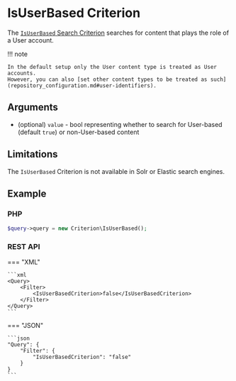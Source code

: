 # IsUserBased Criterion

The [`IsUserBased` Search Criterion](../../api/php_api/php_api_reference/classes/Ibexa-Contracts-Core-Repository-Values-Content-Query-Criterion-IsUserBased.html)
searches for content that plays the role of a User account.

!!! note

    In the default setup only the User content type is treated as User accounts.
    However, you can also [set other content types to be treated as such](repository_configuration.md#user-identifiers).

## Arguments

- (optional) `value` - bool representing whether to search for User-based (default `true`)
or non-User-based content

## Limitations

The `IsUserBased` Criterion is not available in Solr or Elastic search engines.

## Example

### PHP

``` php
$query->query = new Criterion\IsUserBased();
```

### REST API

=== "XML"

    ```xml
    <Query>
        <Filter>
            <IsUserBasedCriterion>false</IsUserBasedCriterion>
        </Filter>
    </Query>
    ```

=== "JSON"

    ```json
    "Query": {
        "Filter": {
            "IsUserBasedCriterion": "false"
        }
    }
    ```